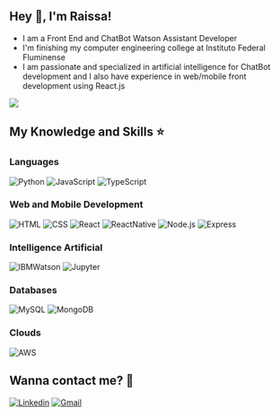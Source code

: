## Hey 👋, I'm Raissa!

- I am a Front End and ChatBot Watson Assistant Developer
- I'm finishing my computer engineering college at Instituto Federal Fluminense
- I am passionate and specialized in artificial intelligence for ChatBot development and I also have experience in web/mobile front development using React.js

<img src = "https://github-readme-stats.vercel.app/api/top-langs/?username=raissaCB&layout=compact">

## My Knowledge and Skills ⭐

### Languages
![Python](https://img.shields.io/badge/Python-14354C?style=for-the-badge&logo=python&logoColor=white&style=plastic)
![JavaScript](https://img.shields.io/badge/JavaScript-F7DF1E?style=for-the-badge&logo=javascript&logoColor=black&style=plastic)
![TypeScript](https://img.shields.io/badge/TypeScript-007ACC?style=for-the-badge&logo=typescript&logoColor=white&style=plastic)


### Web and Mobile Development
![HTML](https://img.shields.io/badge/HTML-239120?style=for-the-badge&logo=html5&logoColor=white&style=plastic)
![CSS](https://img.shields.io/badge/CSS-239120?&style=for-the-badge&logo=css3&logoColor=white&style=plastic)
![React](https://img.shields.io/badge/React-20232A?style=for-the-badge&logo=react&logoColor=61DAFB&style=plastic)
![ReactNative](https://img.shields.io/badge/React_Native-20232A?style=for-the-badge&logo=react&logoColor=61DAFB&style=plastic)
![Node.js](https://img.shields.io/badge/Node.js-43853D?style=for-the-badge&logo=node.js&logoColor=white&style=plastic)
![Express](https://img.shields.io/badge/Express.js-404D59?style=for-the-badge&style=plastic)

### Intelligence Artificial
![IBMWatson](https://img.shields.io/badge/IBM%20Watson-02569B?style=for-the-badge&logo=ibm&logoColor=white&style=plastic)
![Jupyter](https://img.shields.io/badge/-Jupyter%20Notebook-000?style=for-the-badge&logo=jupyter&style=plastic)

### Databases
![MySQL](https://img.shields.io/badge/MySQL-00000F?style=for-the-badge&logo=mysql&logoColor=white&style=plastic)
![MongoDB](https://img.shields.io/badge/MongoDB-4EA94B?style=for-the-badge&logo=mongodb&logoColor=white&style=plastic)


### Clouds
![AWS](https://img.shields.io/badge/Amazon_AWS-232F3E?style=for-the-badge&logo=amazon-aws&logoColor=white&style=plastic)

## Wanna contact me? 🤝
[![Linkedin](https://img.shields.io/badge/-LinkedIn-blue?style=flat&logo=Linkedin&logoColor=white)](https://br.linkedin.com/in/raissa-cordeiro-1a44121a7)
[![Gmail](https://img.shields.io/badge/-Gmail-c14438?style=flat&logo=Gmail&logoColor=white)](mailto:raissacordeirosb@gmail.com)


